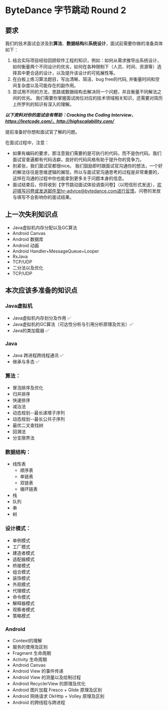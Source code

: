 # ByteDance 字节跳动 Round 2

## 要求

我们的技术面试会涉及到**算法**、**数据结构**和**系统设计**，面试前需要你做的准备具体如下：

1. 结合实际项目经验回顾软件工程的知识，例如：如何从需求推导出系统设计，如何衡量两个不同设计的优劣，如何在各种限制下（人员、时间、资源等）选择其中更合适的设计，以及提升该设计的可拓展性等。
2. 在白板上练习算法题目，写出清晰、简洁、bug free的代码, 并衡量时间和空间复杂度以及可能存在的副作用。
3. 尝试用不同的方法，思路或数据结构去解决同一个问题，并且衡量不同解法之间的优劣。
我们需要你掌握面试岗位对应的技术领域相关知识，还需要对简历上所罗列的知识有深入的理解。

***以下资料对你的面试会有帮助：Cracking the Coding Interview、https://leetcode.com/、http://highscalability.com/***

提前准备好你想和面试官了解的问题。 

在面试过程中，注意：
* 如果有编码的要求，那注意我们需要的是可执行的代码，而不是伪代码。我们面试官普遍都有代码洁癖，良好的代码风格有助于提升你的竞争力。 
* 别紧张，我们面试官都很nice。
我们鼓励即时跟面试官沟通你的想法，一个好的解法往往是思维逻辑的展现，所以与面试官沟通思考的过程是非常重要的，这样在沟通的过程中你也能拿到更多关于问题本身的信息。
* 面试结束后，你将收到【字节跳动面试体验调查问卷】（以短信形式发送），欢迎填写问卷或发送邮件至hr-advice@bytedance.com进行反馈。问卷的发放与填写不会影响你的面试结果。

## 上一次失利知识点

* Java虚拟机内存分配以及GC算法
* Android Canvas
* Android 数据库
* Android 动画
* Android Handler+MessageQueue+Looper
* RxJava
* TCP/UDP
* 二分法以及优化
* TCP/UDP

## 本次应该多准备的知识点

### Java虚拟机

* Java虚拟机内存划分及作用 ✅
* Java虚拟机的GC算法（可达性分析与引用分析原理及优劣）✅
* Java的类加载器 ✅

### Java

* Java 跨进程跨线程通讯 ✅
* 继承与多态 ✅

### 算法：

* 冒泡排序及优化
* 归并排序
* 快速排序
* 减治法
* 动态规划--最长递增子序列
* 动态规划--最长公共子序列
* 最优二叉查找树
* 回溯法
* 分支限界法

### 数据结构：

* 线性表
    * 顺序表
    * 单链表
    * 双链表
    * 循环链表
* 栈
* 队列
* 串
* 树

### 设计模式：

* 单例模式
* 工厂模式
* 建造者模式
* 适配器模式
* 桥接模式
* 组合模式
* 装饰模式
* 外观模式
* 代理模式
* 命令模式
* 解释器模式
* 观察者模式
* 策略模式

### Android

* Context的理解
* 服务的使用及区别
* Fragment 生命周期
* Activity 生命周期
* Android Canvas
* Android View 的事件传递
* Android View 的测量以及绘制过程
* Android RecyclerView 的原理及优化
* Android 图片加载 Fresco + Glide 原理及区别
* Android 网络请求 OkHttp + Volley 原理及区别
* Android 的跨线程与跨进程
